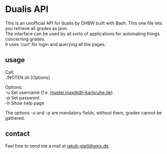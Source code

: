 # Dualis API

This is an unofficial API for dualis by DHBW built with Bash. This one file lets you retrieve all grades as json.<br/>
The interface can be used by all sorts of applications for automating things concerning grades.<br/>
It uses 'curl' for login and querying all the pages.

## usage

Call: <br/>
 ./NOTEN.sh [Options]<br/>
 
Options: <br/>
 -u	Set username (f.e. muster.max@dh-karlsruhe.de)<br/>
 -p	Set password<br/>
 -h	Show help page<br/>
 
The options -u and -p are mandatory fields, without them, grades cannot be gathered.

## contact

Feel free to send me a mail at jakob-gietl@gmx.de.

